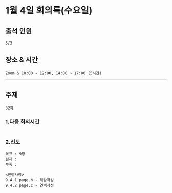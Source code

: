 # **1월 4일 회의록(수요일)**

## **출석 인원**
```
3/3
```

## **장소 & 시간**
```
Zoom & 10:00 ~ 12:00, 14:00 ~ 17:00 (5시간)
```
---
## **주제**
```
32차
```

### **1.다음 회의시간**
```
```
### **2.진도**
```
목표 : 9장
실제 : 
부족 : 

<진행사항>
9.4.1 page.h - 해람작성
9.4.2 page.c - 연택작성

```
